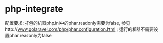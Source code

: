 # php-integrate

配置要求:
打包的机器php.ini中的phar.readonly需要为false, 参见http://www.golaravel.com/php/phar.configuration.html ; 运行的机器不需要设置phar.readonly为false

